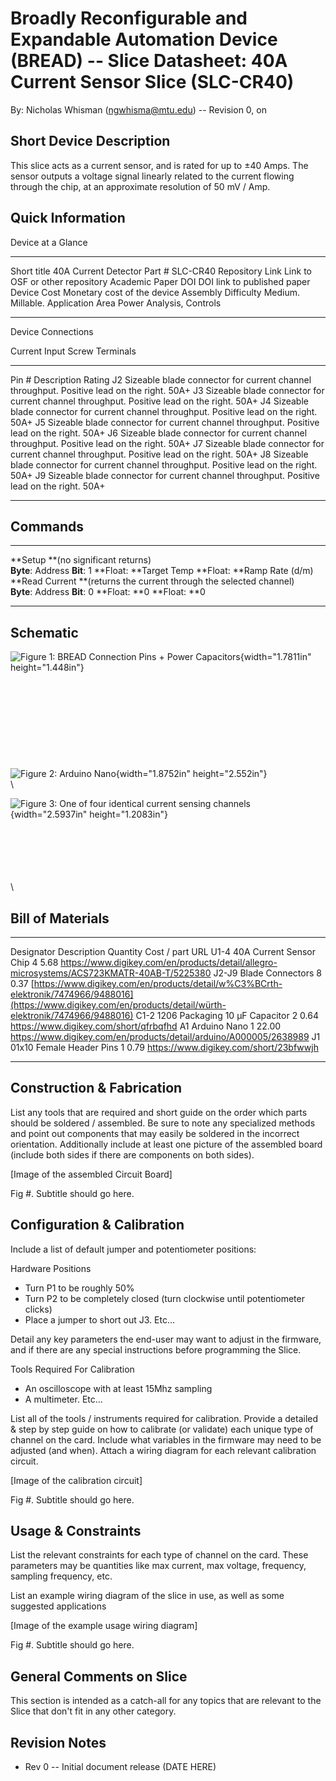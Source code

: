 # Broadly Reconfigurable and Expandable Automation Device (BREAD) -- Slice Datasheet: 4**0A Current Sensor Slice** (SLC-CR40)

By: Nicholas Whisman (ngwhisma@mtu.edu) -- Revision 0, on

## Short Device Description

This slice acts as a current sensor, and is rated for up to ±40 Amps.
The sensor outputs a voltage signal linearly related to the current
flowing through the chip, at an approximate resolution of 50 mV / Amp.

## Quick Information

Device at a Glance

  --------------------- ---------------------------------
  Short title           40A Current Detector
  Part \#               SLC-CR40
  Repository Link       Link to OSF or other repository
  Academic Paper DOI    DOI link to published paper
  Device Cost           Monetary cost of the device
  Assembly Difficulty   Medium. Millable.
  Application Area      Power Analysis, Controls
  --------------------- ---------------------------------

Device Connections

Current Input Screw Terminals

  -------- -------------------------------------------------------------------------------------- --------
  Pin \#   Description                                                                            Rating
  J2       Sizeable blade connector for current channel throughput. Positive lead on the right.   50A+
  J3       Sizeable blade connector for current channel throughput. Positive lead on the right.   50A+
  J4       Sizeable blade connector for current channel throughput. Positive lead on the right.   50A+
  J5       Sizeable blade connector for current channel throughput. Positive lead on the right.   50A+
  J6       Sizeable blade connector for current channel throughput. Positive lead on the right.   50A+
  J7       Sizeable blade connector for current channel throughput. Positive lead on the right.   50A+
  J8       Sizeable blade connector for current channel throughput. Positive lead on the right.   50A+
  J9       Sizeable blade connector for current channel throughput. Positive lead on the right.   50A+
  -------- -------------------------------------------------------------------------------------- --------

## Commands

  --------------------------------------------------------------------- ------------ ------------------------ ----------------------------
  **Setup **(no significant returns)                                                                          
  **Byte**: Address                                                     **Bit**: 1   **Float: **Target Temp   **Float: **Ramp Rate (d/m)
  **Read Current **(returns the current through the selected channel)                                         
  **Byte**: Address                                                     **Bit**: 0   **Float: **0             **Float: **0
  --------------------------------------------------------------------- ------------ ------------------------ ----------------------------

## Schematic

![Figure 1: BREAD Connection Pins + Power
Capacitors](Pictures/10000201000000AB0000008BB51D58A998ECB56B.png "fig:"){width="1.7811in"
height="1.448in"}\
\
\
\
\
\
\
\
\
\
![Figure 2: Arduino
Nano](Pictures/10000201000000B4000000F5D2FAF377839CEBA3.png "fig:"){width="1.8752in"
height="2.552in"}\
\

![Figure 3: One of four identical current sensing
channels](Pictures/10000201000000F900000074C687B7F5A6EA3E1E.png "fig:"){width="2.5937in"
height="1.2083in"}

\
\
\
\
\
\

## Bill of Materials

  ------------ -------------------------------- ---------- ------------- -----------------------------------------------------------------------------------------------------------------------------------------------------------------
  Designator   Description                      Quantity   Cost / part   URL
  U1-4         40A Current Sensor Chip          4          5.68          <https://www.digikey.com/en/products/detail/allegro-microsystems/ACS723KMATR-40AB-T/5225380>
  J2-J9        Blade Connectors                 8          0.37          [https://www.digikey.com/en/products/detail/w%C3%BCrth-elektronik/7474966/9488016](https://www.digikey.com/en/products/detail/würth-elektronik/7474966/9488016)
  C1-2         1206 Packaging 10 µF Capacitor   2          0.64          <https://www.digikey.com/short/qfrbqfhd>
  A1           Arduino Nano                     1          22.00         <https://www.digikey.com/en/products/detail/arduino/A000005/2638989>
  J1           01x10 Female Header Pins         1          0.79          <https://www.digikey.com/short/23bfwwjh>
  ------------ -------------------------------- ---------- ------------- -----------------------------------------------------------------------------------------------------------------------------------------------------------------

## Construction & Fabrication

List any tools that are required and short guide on the order which
parts should be soldered / assembled. Be sure to note any specialized
methods and point out components that may easily be soldered in the
incorrect orientation. Additionally include at least one picture of the
assembled board (include both sides if there are components on both
sides).

\[Image of the assembled Circuit Board\]

Fig #. Subtitle should go here.

## Configuration & Calibration

Include a list of default jumper and potentiometer positions:

Hardware Positions

-   Turn P1 to be roughly 50%
-   Turn P2 to be completely closed (turn clockwise until potentiometer
    clicks)
-   Place a jumper to short out J3. Etc...

Detail any key parameters the end-user may want to adjust in the
firmware, and if there are any special instructions before programming
the Slice.

Tools Required For Calibration

-   An oscilloscope with at least 15Mhz sampling
-   A multimeter. Etc...

List all of the tools / instruments required for calibration. Provide a
detailed & step by step guide on how to calibrate (or validate) each
unique type of channel on the card. Include what variables in the
firmware may need to be adjusted (and when). Attach a wiring diagram for
each relevant calibration circuit.

\[Image of the calibration circuit\]

Fig #. Subtitle should go here.

## Usage & Constraints

List the relevant constraints for each type of channel on the card.
These parameters may be quantities like max current, max voltage,
frequency, sampling frequency, etc.

List an example wiring diagram of the slice in use, as well as some
suggested applications

\[Image of the example usage wiring diagram\]

Fig #. Subtitle should go here.

## General Comments on Slice

This section is intended as a catch-all for any topics that are relevant
to the Slice that don't fit in any other category.

## Revision Notes

-   Rev 0 -- Initial document release (DATE HERE)
